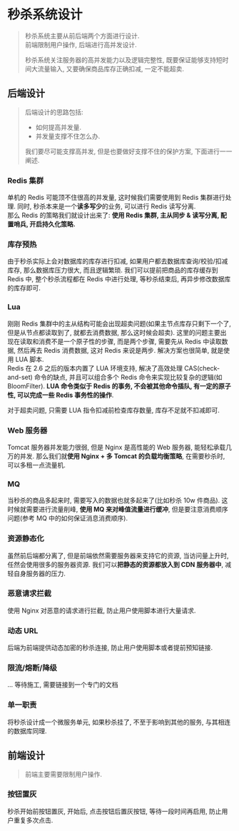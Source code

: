 # 秒杀系统设计
> 秒杀系统主要从前后端两个方面进行设计.  
> 前端限制用户操作, 后端进行高并发设计.  
>
> 秒杀系统关注服务器的高并发能力以及逻辑完整性, 既要保证能够支持短时间大流量输入, 又要确保商品库存正确扣减, 一定不能超卖.  

## 后端设计
> 后端设计的思路包括:  
> - 如何提高并发量.
> - 并发量支撑不住怎么办.  
> 
> 我们要尽可能支撑高并发, 但是也要做好支撑不住的保护方案, 下面进行一一阐述.  

### Redis 集群
单机的 Redis 可能顶不住很高的并发量, 这时候我们需要使用到 Redis 集群进行处理. 同时, 秒杀本来是一个**读多写少**的业务, 可以进行 Redis 读写分离.  
那么 Redis 的策略我们就设计出来了: **使用 Redis 集群, 主从同步 & 读写分离, 配置哨兵, 开启持久化策略.**

### 库存预热
由于秒杀实际上会对数据库的库存进行扣减, 如果用户都去数据库查询/校验/扣减库存, 那么数据库压力很大, 而且逻辑繁琐. 我们可以提前把商品的库存缓存到 Redis 中, 整个秒杀流程都在 Redis 中进行处理, 等秒杀结束后, 再异步修改数据库的库存即可.

### Lua
刚刚 Redis 集群中的主从结构可能会出现超卖问题(如果主节点库存只剩下一个了, 但是从节点都读取到了, 就都去消费数据, 那么这时候会超卖). 这里的问题主要出现在读取和消费不是一个原子性的步骤, 而是两个步骤, 需要先从 Redis 中读取数据, 然后再去 Redis 消费数据, 这对 Redis 来说是两步. 解决方案也很简单, 就是使用 LUA 脚本.  
Redis 在 2.6 之后的版本内置了 LUA 环境支持, 解决了高效处理 CAS(check-and-set) 命令的缺点, 并且可以组合多个 Redis 命令来实现比较复杂的逻辑(如 BloomFilter). **LUA 命令类似于 Redis 的事务, 不会被其他命令插队, 有一定的原子性, 可以完成一些 Redis 事务性的操作**.

对于超卖问题, 只需要 LUA 指令扣减前检查库存数量, 库存不足就不扣减即可.  

### Web 服务器
Tomcat 服务器并发能力很弱, 但是 Nginx 是高性能的 Web 服务器, 能轻松承载几万的并发. 那么我们就**使用 Nginx + 多 Tomcat 的负载均衡策略**, 在需要秒杀时, 可以多租一点流量机.  

### MQ
当秒杀的商品多起来时, 需要写入的数据也就多起来了(比如秒杀 10w 件商品). 这时候就需要进行流量削峰, **使用 MQ 来对峰值流量进行缓冲**, 但是要注意消费顺序问题(参考 MQ 中的如何保证消息消费顺序).

### 资源静态化
虽然前后端都分离了, 但是前端依然需要服务器来支持它的资源, 当访问量上升时, 任然会使用很多的服务器资源. 我们可以**把静态的资源都放入到 CDN 服务器中**, 减轻自身服务器的压力.

### 恶意请求拦截
使用 Nginx 对恶意的请求进行拦截, 防止用户使用脚本进行大量请求.

### 动态 URL
后端为前端提供动态加密的秒杀连接, 防止用户使用脚本或者提前预知链接.

### 限流/熔断/降级
... 等待施工, 需要链接到一个专门的文档

### 单一职责
将秒杀设计成一个微服务单元, 如果秒杀挂了, 不至于影响到其他的服务, 与其相连的数据库同理.  

## 前端设计
> 前端主要需要限制用户操作.

### 按钮置灰
秒杀开始前按钮置灰, 开始后, 点击按钮后置灰按钮, 等待一段时间再启用, 防止用户重复多次点击.